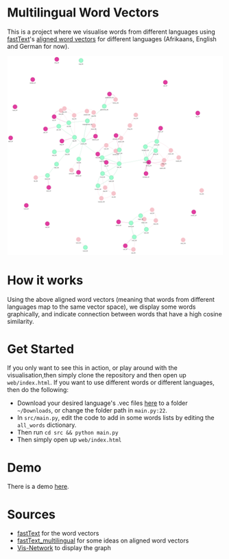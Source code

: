 # Multilingual Word Vectors
This is a project where we visualise words from different languages using [fastText](https://fasttext.cc/)'s [aligned word vectors](https://github.com/facebookresearch/fastText/blob/master/docs/aligned-vectors.md) for different languages (Afrikaans, English and German for now).

![Example Image](img/home.png)

# How it works
Using the above aligned word vectors (meaning that words from different languages map to the same vector space), we display some words graphically, and indicate connection between words that have a high cosine similarity.
# Get Started
If you only want to see this in action, or play around with the visualisation,then simply clone the repository and then open up `web/index.html`. 
If you want to use different words or different languages, then do the following:
- Download your desired language's .vec files [here](https://github.com/facebookresearch/fastText/blob/master/docs/aligned-vectors.md) to a folder `~/Downloads`, or change the folder path in `main.py:22`.
- In `src/main.py`, edit the code to add in some words lists by editing the `all_words` dictionary.
- Then run `cd src && python main.py` 
- Then simply open up `web/index.html`

# Demo
There is a demo [here](https://8onitsside.com/demo/word_vectors/).
# Sources
- [fastText](https://github.com/facebookresearch/fastText) for the word vectors
- [fastText_multilingual](https://github.com/babylonhealth/fastText_multilingual) for some ideas on aligned word vectors
- [Vis-Network](https://github.com/visjs/vis-network) to display the graph